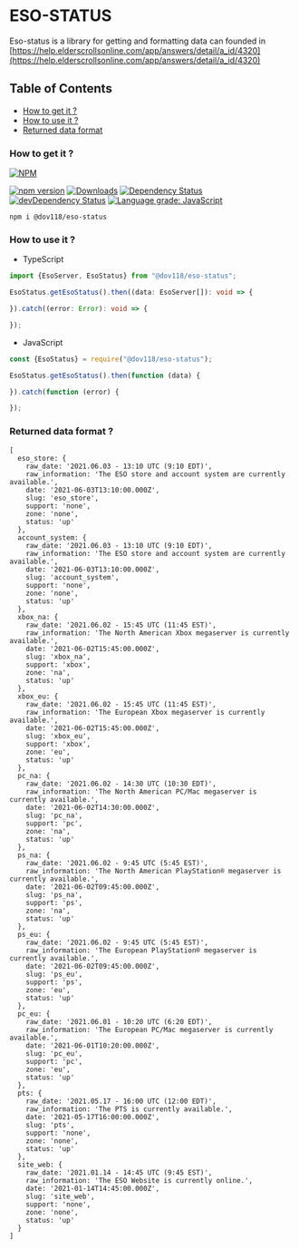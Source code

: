 # ESO-STATUS
Eso-status is a library for getting and formatting data can founded in [https://help.elderscrollsonline.com/app/answers/detail/a_id/4320](https://help.elderscrollsonline.com/app/answers/detail/a_id/4320)

## Table of Contents
- [How to get it ?](#how-to-get-it-)
- [How to use it ?](#how-to-use-it-)
- [Returned data format](#returned-data-format-)

### How to get it ?
[![NPM](https://nodei.co/npm/@dov118/eso-status.png?downloads=true&downloadRank=true)](https://nodei.co/npm/@dov118/eso-status)

[![npm version](https://img.shields.io/npm/v/@dov118/eso-status.svg)](https://www.npmjs.com/package/@dov118/eso-status)
[![Downloads](https://img.shields.io/npm/dm/@dov118/eso-status.svg)](https://www.npmjs.com/package/@dov118/eso-status)
[![Dependency Status](https://status.david-dm.org/gh/dov118/eso-status.svg)](https://status.david-dm.org/gh/dov118/eso-status)
[![devDependency Status](https://status.david-dm.org/gh/dov118/eso-status.svg?type=dev)](https://david-dm.org/dov118/eso-status#info=devDependencies)
[![Language grade: JavaScript](https://img.shields.io/lgtm/grade/javascript/g/dov118/eso-status.svg?logo=lgtm&logoWidth=18)](https://lgtm.com/projects/g/dov118/eso-status/context:javascript)

```shell
npm i @dov118/eso-status
```

### How to use it ?
- TypeScript
```typescript
import {EsoServer, EsoStatus} from "@dov118/eso-status";

EsoStatus.getEsoStatus().then((data: EsoServer[]): void => {

}).catch((error: Error): void => {

});
```
- JavaScript
```javascript
const {EsoStatus} = require("@dov118/eso-status");

EsoStatus.getEsoStatus().then(function (data) {

}).catch(function (error) {

});
```

### Returned data format ?
```text
[
  eso_store: {
    raw_date: '2021.06.03 - 13:10 UTC (9:10 EDT)',
    raw_information: 'The ESO store and account system are currently available.',
    date: '2021-06-03T13:10:00.000Z',
    slug: 'eso_store',
    support: 'none',
    zone: 'none',
    status: 'up'
  },
  account_system: {
    raw_date: '2021.06.03 - 13:10 UTC (9:10 EDT)',
    raw_information: 'The ESO store and account system are currently available.',
    date: '2021-06-03T13:10:00.000Z',
    slug: 'account_system',
    support: 'none',
    zone: 'none',
    status: 'up'
  },
  xbox_na: {
    raw_date: '2021.06.02 - 15:45 UTC (11:45 EST)',
    raw_information: 'The North American Xbox megaserver is currently available.',
    date: '2021-06-02T15:45:00.000Z',
    slug: 'xbox_na',
    support: 'xbox',
    zone: 'na',
    status: 'up'
  },
  xbox_eu: {
    raw_date: '2021.06.02 - 15:45 UTC (11:45 EST)',
    raw_information: 'The European Xbox megaserver is currently available.',
    date: '2021-06-02T15:45:00.000Z',
    slug: 'xbox_eu',
    support: 'xbox',
    zone: 'eu',
    status: 'up'
  },
  pc_na: {
    raw_date: '2021.06.02 - 14:30 UTC (10:30 EDT)',
    raw_information: 'The North American PC/Mac megaserver is currently available.',
    date: '2021-06-02T14:30:00.000Z',
    slug: 'pc_na',
    support: 'pc',
    zone: 'na',
    status: 'up'
  },
  ps_na: {
    raw_date: '2021.06.02 - 9:45 UTC (5:45 EST)',
    raw_information: 'The North American PlayStation® megaserver is currently available.',
    date: '2021-06-02T09:45:00.000Z',
    slug: 'ps_na',
    support: 'ps',
    zone: 'na',
    status: 'up'
  },
  ps_eu: {
    raw_date: '2021.06.02 - 9:45 UTC (5:45 EST)',
    raw_information: 'The European PlayStation® megaserver is currently available.',
    date: '2021-06-02T09:45:00.000Z',
    slug: 'ps_eu',
    support: 'ps',
    zone: 'eu',
    status: 'up'
  },
  pc_eu: {
    raw_date: '2021.06.01 - 10:20 UTC (6:20 EDT)',
    raw_information: 'The European PC/Mac megaserver is currently available.',
    date: '2021-06-01T10:20:00.000Z',
    slug: 'pc_eu',
    support: 'pc',
    zone: 'eu',
    status: 'up'
  },
  pts: {
    raw_date: '2021.05.17 - 16:00 UTC (12:00 EDT)',
    raw_information: 'The PTS is currently available.',
    date: '2021-05-17T16:00:00.000Z',
    slug: 'pts',
    support: 'none',
    zone: 'none',
    status: 'up'
  },
  site_web: {
    raw_date: '2021.01.14 - 14:45 UTC (9:45 EST)',
    raw_information: 'The ESO Website is currently online.',
    date: '2021-01-14T14:45:00.000Z',
    slug: 'site_web',
    support: 'none',
    zone: 'none',
    status: 'up'
  }
]

```

